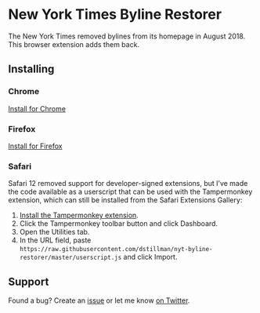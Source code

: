# New York Times Byline Restorer

The New York Times removed bylines from its homepage in August 2018. This browser extension adds them back.

## Installing

### Chrome

[Install for Chrome](https://chrome.google.com/webstore/detail/new-york-times-byline-res/gfiejlblkeelpnbmknocgaedclbimdja)

### Firefox

[Install for Firefox](https://addons.mozilla.org/en-US/firefox/addon/new-york-times-byline-restorer/)

### Safari

Safari 12 removed support for developer-signed extensions, but I’ve made the code available as a userscript that can be used with the Tampermonkey extension, which can still be installed from the Safari Extensions Gallery:

  1. [Install the Tampermonkey extension](https://safari-extensions.apple.com/details/?id=net.tampermonkey.safari-G3XV72R5TC).
  2. Click the Tampermonkey toolbar button and click Dashboard.
  3. Open the Utilities tab.
  4. In the URL field, paste `https://raw.githubusercontent.com/dstillman/nyt-byline-restorer/master/userscript.js` and click Import.

## Support

Found a bug? Create an [issue](https://github.com/dstillman/nyt-byline-restorer/issues) or let me know [on Twitter](https://twitter.com/danstillman).
